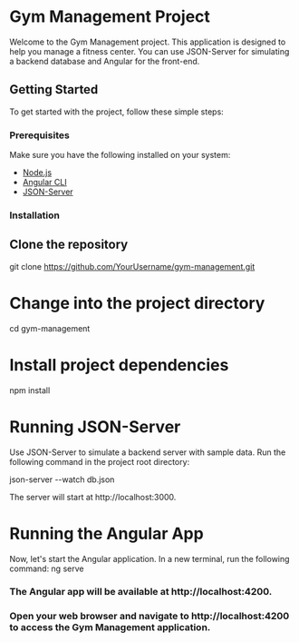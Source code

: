 # Gym Management Project

Welcome to the Gym Management project. This application is designed to help you manage a fitness center. You can use JSON-Server for simulating a backend database and Angular for the front-end.

## Getting Started

To get started with the project, follow these simple steps:

### Prerequisites

Make sure you have the following installed on your system:

- [Node.js](https://nodejs.org/)
- [Angular CLI](https://cli.angular.io/)
- [JSON-Server](https://github.com/typicode/json-server)

### Installation


## Clone the repository
git clone https://github.com/YourUsername/gym-management.git

# Change into the project directory
cd gym-management

# Install project dependencies
npm install


# Running JSON-Server
Use JSON-Server to simulate a backend server with sample data. Run the following command in the project root directory:

json-server --watch db.json

The server will start at http://localhost:3000.

# Running the Angular App
Now, let's start the Angular application. In a new terminal, run the following command:
ng serve


### The Angular app will be available at http://localhost:4200.

### Open your web browser and navigate to http://localhost:4200 to access the Gym Management application.


